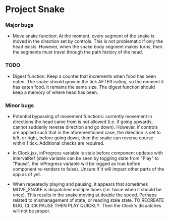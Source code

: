# Project Snake

### Major bugs

- Move snake function:
At the moment, every segment of the snake is moved in the direction set by controls. This is not problematic if only the head exists. However, when the snake body segment makes turns, then the segments must travel through the path history of the head.

### TODO

- Digest function:
Keep a counter that increments when food has been eaten. The snake should grow in the tick AFTER eating, so the moment it has eaten food, it remains the same size.
The digest function should keep a memory of where head has been.

### Minor bugs

- Potential bypassing of movement functions: currently movement in directions the head came from is not allowed (i.e. if going upwards, cannot suddenly reverse direction and go down). However, if controls are applied such that in the aforementioned case, the direction is set to left, or right, before going down, then the snake can reverse course within 1 tick. Additional checks are required.

- In Clock.jsx, inProgress variable is stale before component updates with intervalRef (stale variable can be seen by toggling state from "Play" to "Pause", the inProgress variable will be logged as true before component re-renders to false). Unsure if it will impact other parts of the app as of yet.

- When repeatedly playing and pausing, it appears that sometimes MOVE_SNAKE is dispatched multiple times (i.e. twice when it should be once). This results in the snake moving at double the speed. Perhaps related to mismanagement of state, or reading stale state. TO RECREATE BUG, CLICK PAUSE THEN PLAY QUICKLY. Then the Clock's dispatches will not be proper.